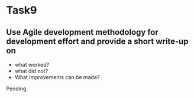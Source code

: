 # Task9 
## Use Agile development methodology for development effort and provide a short write-up on
- what worked?
- what did not?
- What improvements can be made?

Pending.